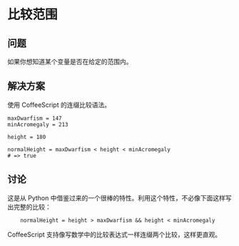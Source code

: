 # 比较范围

## 问题

如果你想知道某个变量是否在给定的范围内。

## 解决方案

使用 CoffeeScript 的连缀比较语法。

```
maxDwarfism = 147
minAcromegaly = 213

height = 180

normalHeight = maxDwarfism < height < minAcromegaly
# => true
```

## 讨论

这是从 Python 中借鉴过来的一个很棒的特性。利用这个特性，不必像下面这样写出完整的比较：

```
	normalHeight = height > maxDwarfism && height < minAcromegaly
```

CoffeeScript 支持像写数学中的比较表达式一样连缀两个比较，这样更直观。
